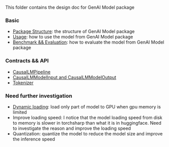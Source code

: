 This folder contains the design doc for GenAI Model package

### Basic
- [Package Structure](./Package%20Structure.md): the structure of GenAI Model package
- [Usage](./Usage.md): how to use the model from GenAI Model package
- [Benchmark && Evaluation](./Benchmark%20&&%20Evaluation.md): how to evaluate the model from GenAI Model package

### Contracts && API
- [CausalLMPipeline](./CausalLMPipeline.md)
- [CausalLMModelInput and CausalLMModelOutput](./CausalLanguageModel.md)
- [Tokenizer](./Tokenizer.md)

### Need further investigation
- [Dynamic loading](./DynamicLoading.md): load only part of model to GPU when gpu memory is limited
- Improve loading speed: I notice that the model loading speed from disk to memory is slower in torchsharp than what it is in huggingface. Need to investigate the reason and improve the loading speed
- Quantization: quantize the model to reduce the model size and improve the inference speed